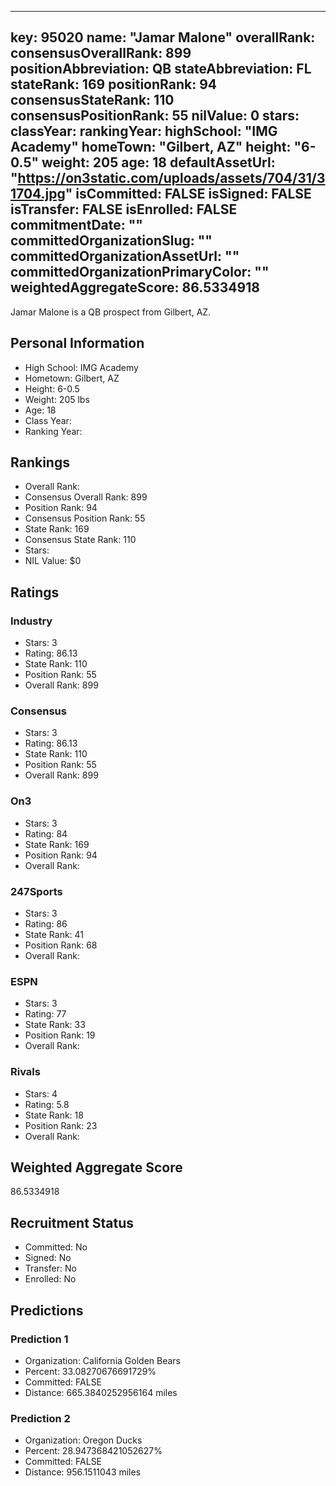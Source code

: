 ---
  key: 95020
  name: "Jamar Malone"
  overallRank: 
  consensusOverallRank: 899
  positionAbbreviation: QB
  stateAbbreviation: FL
  stateRank: 169
  positionRank: 94
  consensusStateRank: 110
  consensusPositionRank: 55
  nilValue: 0
  stars: 
  classYear: 
  rankingYear: 
  highSchool: "IMG Academy"
  homeTown: "Gilbert, AZ"
  height: "6-0.5"
  weight: 205
  age: 18
  defaultAssetUrl: "https://on3static.com/uploads/assets/704/31/31704.jpg"
  isCommitted: FALSE
  isSigned: FALSE
  isTransfer: FALSE
  isEnrolled: FALSE
  commitmentDate: ""
  committedOrganizationSlug: ""
  committedOrganizationAssetUrl: ""
  committedOrganizationPrimaryColor: ""
  weightedAggregateScore: 86.5334918
  ---
  
  Jamar Malone is a QB prospect from Gilbert, AZ.
  
  ## Personal Information
  - High School: IMG Academy
  - Hometown: Gilbert, AZ
  - Height: 6-0.5
  - Weight: 205 lbs
  - Age: 18
  - Class Year: 
  - Ranking Year: 
  
  ## Rankings
  - Overall Rank: 
  - Consensus Overall Rank: 899
  - Position Rank: 94
  - Consensus Position Rank: 55
  - State Rank: 169
  - Consensus State Rank: 110
  - Stars: 
  - NIL Value: $0
  
  ## Ratings
  
  ### Industry
  - Stars: 3
  - Rating: 86.13
  - State Rank: 110
  - Position Rank: 55
  - Overall Rank: 899
  
  ### Consensus
  - Stars: 3
  - Rating: 86.13
  - State Rank: 110
  - Position Rank: 55
  - Overall Rank: 899
  
  ### On3
  - Stars: 3
  - Rating: 84
  - State Rank: 169
  - Position Rank: 94
  - Overall Rank: 
  
  ### 247Sports
  - Stars: 3
  - Rating: 86
  - State Rank: 41
  - Position Rank: 68
  - Overall Rank: 
  
  ### ESPN
  - Stars: 3
  - Rating: 77
  - State Rank: 33
  - Position Rank: 19
  - Overall Rank: 
  
  ### Rivals
  - Stars: 4
  - Rating: 5.8
  - State Rank: 18
  - Position Rank: 23
  - Overall Rank: 
  
  ## Weighted Aggregate Score
  86.5334918
  
  ## Recruitment Status
  - Committed: No
  - Signed: No
  - Transfer: No
  - Enrolled: No
  
  
  
  ## Predictions
  
  ### Prediction 1
  - Organization: California Golden Bears
  - Percent: 33.08270676691729%
  - Committed: FALSE
  - Distance: 665.3840252956164 miles
  
  ### Prediction 2
  - Organization: Oregon Ducks
  - Percent: 28.947368421052627%
  - Committed: FALSE
  - Distance: 956.1511043 miles
  